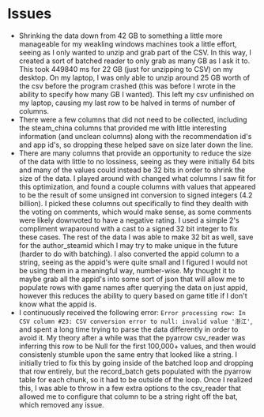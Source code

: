 # Issues
- Shrinking the data down from 42 GB to something a little more manageable for my weakling windows machines took a little effort, seeing as I only wanted to unzip and grab part of the CSV. In this way, I created a sort of batched reader to only grab as many GB as I ask it to. This took 449840 ms for 22 GB (just for unzipping to CSV) on my desktop. On my laptop, I was only able to unzip around 25 GB worth of the csv before the program crashed (this was before I wrote in the ability to specify how many GB I wanted). This left my csv unfinished on my laptop, causing my last row to be halved in terms of number of columns. 
- There were a few columns that did not need to be collected, including the steam_china columns that provided me with little interesting information (and unclean columns) along with the recommendation id's and app id's, so dropping these helped save on size later down the line.
- There are many columns that provide an opportunity to reduce the size of the data with little to no lossiness, seeing as they were initially 64 bits and many of the values could instead be 32 bits in order to shrink the size of the data. I played around with changed what columns I saw fit for this optimization, and found a couple columns with values that appeared to be the result of some unsigned int conversion to signed integers (4.2 billion). I picked these columns out specifically to find they dealth with the voting on comments, which would make sense, as some comments were likely downvoted to have a negative rating. I used a simple 2's compliment wraparound with a cast to a signed 32 bit integer to fix these cases. The rest of the data I was able to make 32 bit as well, save for the author_steamid which I may try to make unique in the future (harder to do with batching). I also converted the appid column to a string, seeing as the appid's were quite small and I figured I would not be using them in a meaningful way, number-wise. My thought it to maybe grab all the appid's into some sort of json that will allow me to populate rows with game names after querying the data on just appid, however this reduces the ability to query based on game title if I don't know what the appid is.
- I continuously received the following error: `Error processing row: In CSV column #23: CSV conversion error to null: invalid value '浙江'`, and spent a long time trying to parse the data differently in order to avoid it. My theory after a while was that the pyarrow csv_reader was inferring this row to be Null for the first 100,000+ values, and then would consistenly stumble upon the same entry that looked like a string. I initially tried to fix this by going inside of the batched loop and dropping that row entirely, but the record_batch gets populated with the pyarrow table for each chunk, so it had to be outside of the loop. Once I realized this, I was able to throw in a few extra options to the csv_reader that allowed me to configure that column to be a string right off the bat, which removed any issue.